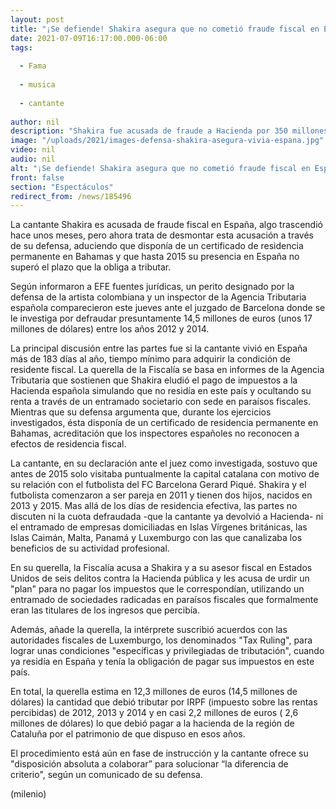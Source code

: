 ```yaml
---
layout: post
title: "¡Se defiende! Shakira asegura que no cometió fraude fiscal en España"
date: 2021-07-09T16:17:00.000-06:00
tags:
  
  - Fama
  
  - musica
  
  - cantante
  
author: nil
description: "Shakira fue acusada de fraude a Hacienda por 350 millones de pesos en España, ante esto, la defensa de la cantante asegura que no cometió ducho delito."
image: "/uploads/2021/images-defensa-shakira-asegura-vivia-espana.jpg"
video: nil
audio: nil
alt: "¡Se defiende! Shakira asegura que no cometió fraude fiscal en España"
front: false
section: "Espectáculos"
redirect_from: /news/185496
---
```


La cantante Shakira es acusada de fraude fiscal en España, algo trascendió hace unos meses, pero ahora trata de desmontar esta acusación a través de su defensa, aduciendo que disponía de un certificado de residencia permanente en Bahamas y que hasta 2015 su presencia en España no superó el plazo que la obliga a tributar. 

Según informaron a EFE fuentes jurídicas, un perito designado por la defensa de la artista colombiana y un inspector de la Agencia Tributaria española comparecieron este jueves ante el juzgado de Barcelona donde se le investiga por defraudar presuntamente 14,5 millones de euros (unos 17 millones de dólares) entre los años 2012 y 2014. 

La principal discusión entre las partes fue si la cantante vivió en España más de 183 días al año, tiempo mínimo para adquirir la condición de residente fiscal. La querella de la Fiscalía se basa en informes de la Agencia Tributaria que sostienen que Shakira eludió el pago de impuestos a la Hacienda española simulando que no residía en este país y ocultando su renta a través de un entramado societario con sede en paraísos fiscales. Mientras que su defensa argumenta que, durante los ejercicios investigados, ésta disponía de un certificado de residencia permanente en Bahamas, acreditación que los inspectores españoles no reconocen a efectos de residencia fiscal. 

La cantante, en su declaración ante el juez como investigada, sostuvo que antes de 2015 solo visitaba puntualmente la capital catalana con motivo de su relación con el futbolista del FC Barcelona Gerard Piqué. Shakira y el futbolista comenzaron a ser pareja en 2011 y tienen dos hijos, nacidos en 2013 y 2015.
Mas allá de los días de residencia efectiva, las partes no discuten ni la cuota defraudada -que la cantante ya devolvió a Hacienda- ni el entramado de empresas domiciliadas en Islas Vírgenes británicas, las Islas Caimán, Malta, Panamá y Luxemburgo con las que canalizaba los beneficios de su actividad profesional. 

En su querella, la Fiscalía acusa a Shakira y a su asesor fiscal en Estados Unidos de seis delitos contra la Hacienda pública y les acusa de urdir un "plan" para no pagar los impuestos que le correspondían, utilizando un entramado de sociedades radicadas en paraísos fiscales que formalmente eran las titulares de los ingresos que percibía. 

Además, añade la querella, la intérprete suscribió acuerdos con las autoridades fiscales de Luxemburgo, los denominados "Tax Ruling", para lograr unas condiciones "específicas y privilegiadas de tributación", cuando ya residía en España y tenía la obligación de pagar sus impuestos en este país. 

En total, la querella estima en 12,3 millones de euros (14,5 millones de dólares) la cantidad que debió tributar por IRPF (impuesto sobre las rentas percibidas) de 2012, 2013 y 2014 y en casi 2,2 millones de euros ( 2,6 millones de dólares) lo que debió pagar a la hacienda de la región de Cataluña por el patrimonio de que dispuso en esos años. 

El procedimiento está aún en fase de instrucción y la cantante ofrece su "disposición absoluta a colaborar” para solucionar “la diferencia de criterio", según un comunicado de su defensa. 

(milenio)